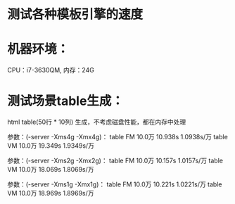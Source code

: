 测试各种模板引擎的速度
=============
# 机器环境：
 CPU：i7-3630QM, 内存：24G
# 测试场景table生成：

html table(50行 * 10列) 生成，不考虑磁盘性能，都在内存中处理

参数：(-server -Xms4g -Xmx4g)：
table FM	10.0万	10.938s	1.0938s/万
table VM	10.0万	19.349s	1.9349s/万

参数：(-server -Xms2g -Xmx2g)：
table FM	10.0万	10.157s	1.0157s/万
table VM	10.0万	18.069s	1.8069s/万

参数：(-server -Xms1g -Xmx1g)：
table FM	10.0万	10.221s	1.0221s/万
table VM	10.0万	18.969s	1.8969s/万